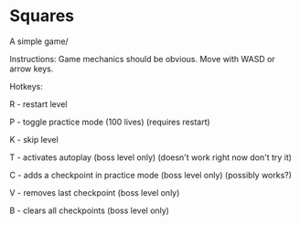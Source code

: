 # Squares
A simple game/


Instructions:
Game mechanics should be obvious. Move with WASD or arrow keys.

Hotkeys: 

R - restart level

P - toggle practice mode (100 lives) (requires restart)

K - skip level

T - activates autoplay (boss level only) (doesn't work right now don't try it)

C - adds a checkpoint in practice mode (boss level only) (possibly works?)

V - removes last checkpoint (boss level only)

B - clears all checkpoints (boss level only)

